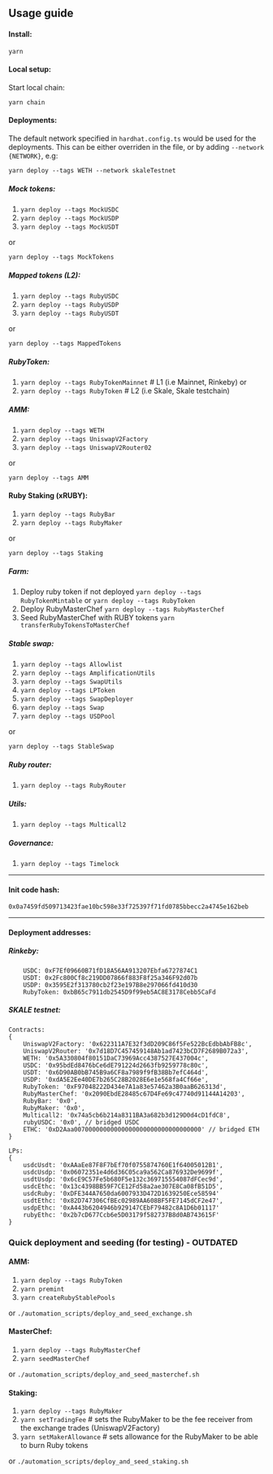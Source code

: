 ## Usage guide

#### Install:

`yarn`

#### Local setup:

Start local chain:

`yarn chain`

#### Deployments:

The default network specified in `hardhat.config.ts` would be used for the deployments. This can be either overriden in the file, or by adding `--network {NETWORK}`, e.g:

`yarn deploy --tags WETH --network skaleTestnet`

##### Mock tokens:

1. `yarn deploy --tags MockUSDC`
2. `yarn deploy --tags MockUSDP`
3. `yarn deploy --tags MockUSDT`

or

`yarn deploy --tags MockTokens`

##### Mapped tokens (L2):

1. `yarn deploy --tags RubyUSDC`
2. `yarn deploy --tags RubyUSDP`
3. `yarn deploy --tags RubyUSDT`

or

`yarn deploy --tags MappedTokens`

##### RubyToken:

1. `yarn deploy --tags RubyTokenMainnet` # L1 (i.e Mainnet, Rinkeby)
   or
2. `yarn deploy --tags RubyToken` # L2 (i.e Skale, Skale testchain)

##### AMM:

1. `yarn deploy --tags WETH`
2. `yarn deploy --tags UniswapV2Factory`
3. `yarn deploy --tags UniswapV2Router02`

or

`yarn deploy --tags AMM`

#### Ruby Staking (xRUBY):

1. `yarn deploy --tags RubyBar`
2. `yarn deploy --tags RubyMaker`

or

`yarn deploy --tags Staking`

##### Farm:

1. Deploy ruby token if not deployed `yarn deploy --tags RubyTokenMintable` or `yarn deploy --tags RubyToken` 
2. Deploy RubyMasterChef `yarn deploy --tags RubyMasterChef`
3. Seed RubyMasterChef with RUBY tokens `yarn transferRubyTokensToMasterChef`

##### Stable swap:

1. `yarn deploy --tags Allowlist`
2. `yarn deploy --tags AmplificationUtils`
3. `yarn deploy --tags SwapUtils`
4. `yarn deploy --tags LPToken`
5. `yarn deploy --tags SwapDeployer`
6. `yarn deploy --tags Swap`
7. `yarn deploy --tags USDPool`

or

`yarn deploy --tags StableSwap`

##### Ruby router:

1. `yarn deploy --tags RubyRouter`

##### Utils:

1. `yarn deploy --tags Multicall2`

##### Governance:

1. `yarn deploy --tags Timelock`

---

#### Init code hash:

`0x0a7459fd509713423fae10bc598e33f725397f71fd0785bbecc2a4745e162beb`

---

#### Deployment addresses:

##### Rinkeby:

```
    USDC: 0xF7Ef09660B71fD18A56AA913207Ebfa6727874C1
    USDT: 0x2Fc800Cf8c219DD07866f883F8f25a346F92d07b
    USDP: 0x3595E2f313780cb2f23e197B8e297066fd410d30
    RubyToken: 0xbB65c7911db2545D9f99eb5AC8E3178Cebb5CaFd
```

##### SKALE testnet:

```
Contracts:
{
    UniswapV2Factory: '0x622311A7E32f3dD209C86f5Fe522BcEdbbAbFB8c',
    UniswapV2Router: '0x7d18D7C457459148Ab1ad7423bCD7F2689B072a3',
    WETH: '0x5A330804f80151DaC73969Acc4387527E437004c',
    USDC: '0x95bdEd8476bCe6dE791224d2663fb9259778c80c',
    USDT: '0x6D90AB0bB745B9a6CF8a7989f9fB38Bb7efC464d',
    USDP: '0xdA5E2Ee40DE7b265C28B2028E6e1e568fa4Cf66e',
    RubyToken: '0xF97048222D434e7A1a83e57462a3B0aaB626313d',
    RubyMasterChef: '0x2090EbdE28485c67D4Fe69c47740d91144A14203',
    RubyBar: '0x0',
    RubyMaker: '0x0',
    Multicall2: '0x74a5cb6b214a8311BA3a682b3d129D0d4cD1fdC8',
    rubyUSDC: '0x0', // bridged USDC
    ETHC: '0xD2Aaa00700000000000000000000000000000000' // bridged ETH
}

LPs:
{
    usdcUsdt: '0xAAaEe87F8F7bEf70f0755874760E1f64005012B1',
    usdcUsdp: '0x06072351e4d6d36C05ca9a562Ca876932De9699f',
    usdtUsdp: '0x6cE9C57Fe5b680F5e132c369715554087dFCec9d',
    usdcEthc: '0x13c4398BB59F7CE12Fd58a2ae307E8Ca08fB51D5',
    usdcRuby: '0xDFE344A7650da6007933D472D1639250Ece58594'
    usdtEthc: '0x82D747306CfBEc02989AA608BF5FE7145dCF2e47',
    usdpEthc: '0xA443b6204946b929147CEbF79482c8A1D6b01117'
    rubyEthc: '0x2b7cD677Ccb6e5D03179f582737B8d0AB743615F'
}

```

### Quick deployment and seeding (for testing) - OUTDATED

#### AMM:

1. `yarn deploy --tags RubyToken`
2. `yarn premint`
3. `yarn createRubyStablePools`

or `./automation_scripts/deploy_and_seed_exchange.sh`

#### MasterChef:

1. `yarn deploy --tags RubyMasterChef`
2. `yarn seedMasterChef`

or `./automation_scripts/deploy_and_seed_masterchef.sh`

#### Staking:

1. `yarn deploy --tags RubyMaker`
2. `yarn setTradingFee` # sets the RubyMaker to be the fee receiver from the exchange trades (UniswapV2Factory)
3. `yarn setMakerAllowance` # sets allowance for the RubyMaker to be able to burn Ruby tokens

or `./automation_scripts/deploy_and_seed_staking.sh`
